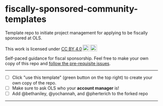# fiscally-sponsored-community-templates

Template repo to initiate project management for applying to be fiscally sponsored at OLS. 

 <p xmlns:cc="http://creativecommons.org/ns#" >This work is licensed under <a href="https://creativecommons.org/licenses/by/4.0/?ref=chooser-v1" target="_blank" rel="license noopener noreferrer" style="display:inline-block;">CC BY 4.0<img style="height:22px!important;margin-left:3px;vertical-align:text-bottom;" src="https://mirrors.creativecommons.org/presskit/icons/cc.svg?ref=chooser-v1" alt=""><img style="height:22px!important;margin-left:3px;vertical-align:text-bottom;" src="https://mirrors.creativecommons.org/presskit/icons/by.svg?ref=chooser-v1" alt=""></a></p> 

 Self-paced guidance for fiscal sponsorship. Feel free to make your own copy of this repo and [follow the pre-requisite issues](https://github.com/open-life-science/fiscally-sponsored-community-templates/issues/new/choose). 

 ---
- [ ] Click "use this template" (green button on the top right) to create your own copy of the repo. 
- [ ] Make sure to ask OLS who your **account manager** is! 
- [ ] Add @bethaniley, @yochannah, and @pherterich to the forked repo

 ---

